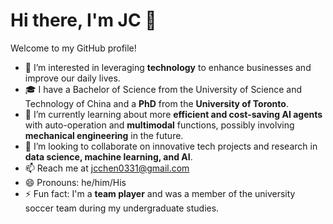 # Hi there, I'm JC 👋

Welcome to my GitHub profile!


- 👀 I’m interested in leveraging **technology** to enhance businesses and improve our daily lives.
- 🎓 I have a Bachelor of Science from the University of Science and Technology of China and a **PhD** from the **University of Toronto**.
- 🌱 I’m currently learning about more **efficient and cost-saving AI agents** with auto-operation and **multimodal** functions, possibly involving **mechanical engineering** in the future.
- 💞️ I’m looking to collaborate on innovative tech projects and research in **data science, machine learning, and AI**.
- 📫 Reach me at [jcchen0331@gmail.com](mailto:jcchen0331@gmail.com)
- 😄 Pronouns: he/him/His
- ⚡ Fun fact: I'm a **team player** and was a member of the university soccer team during my undergraduate studies.

<!---
JCJunxing/JCJunxing is a ✨ special ✨ repository because its `README.md` (this file) appears on your GitHub profile.
You can click the Preview link to take a look at your changes.
--->

